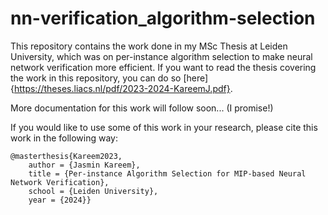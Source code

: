 # nn-verification_algorithm-selection
This repository contains the work done in my MSc Thesis at Leiden University, which was on per-instance algorithm selection to make neural network verification more efficient. If you want to read the thesis covering the work in this repository, you can do so [here]{https://theses.liacs.nl/pdf/2023-2024-KareemJ.pdf}.



More documentation for this work will follow soon... (I promise!)


If you would like to use some of this work in your research, please cite this work in the following way:


```
@masterthesis{Kareem2023,
    author = {Jasmin Kareem},
    title = {Per-instance Algorithm Selection for MIP-based Neural Network Verification},
    school = {Leiden University},
    year = {2024}}
```

